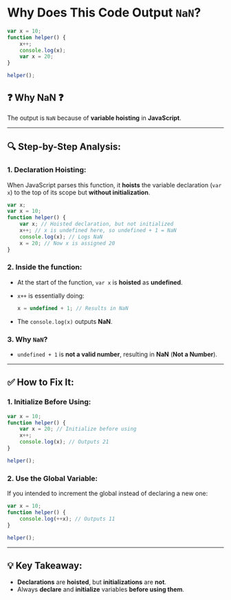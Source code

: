 # Why Does This Code Output `NaN`?

```javascript
var x = 10;
function helper() {
    x++;
    console.log(x);
    var x = 20;
}

helper();
```

## ❓ **Why **NaN** ❓**

The output is `NaN` because of **variable hoisting** in **JavaScript**.

---

## 🔍 **Step-by-Step Analysis:**

### 1. **Declaration Hoisting:**

When JavaScript parses this function, it **hoists** the variable declaration (`var x`) to the top of its scope but **without initialization**.

```javascript
var x;
var x = 10;
function helper() {
    var x; // Hoisted declaration, but not initialized
    x++; // x is undefined here, so undefined + 1 = NaN
    console.log(x); // Logs NaN
    x = 20; // Now x is assigned 20
}
```

### 2. **Inside the function:**

- At the start of the function, `var x` is **hoisted** as **undefined**.
- `x++` is essentially doing:

    ```javascript
    x = undefined + 1; // Results in NaN
    ```

- The `console.log(x)` outputs **NaN**.

### 3. **Why **`NaN`**?**

- `undefined + 1` is **not a valid number**, resulting in **NaN** (**Not a Number**).

---

## ✅ **How to Fix It:**

### 1. **Initialize Before Using:**

```javascript
var x = 10;
function helper() {
    var x = 20; // Initialize before using
    x++;
    console.log(x); // Outputs 21
}

helper();
```

### 2. **Use the Global Variable:**

If you intended to increment the global instead of declaring a new one:

```javascript
var x = 10;
function helper() {
    console.log(++x); // Outputs 11
}

helper();
```

---

## 💡 **Key Takeaway:**

- **Declarations** are **hoisted**, but **initializations** are **not**.
- Always **declare** and **initialize** variables **before using them**.

